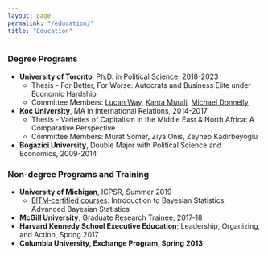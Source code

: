 ```yaml
---
layout: page
permalink: "/education/"
title: "Education"
---
```


### Degree Programs

- <b>University of Toronto</b>, Ph.D. in Political Science, 2018-2023
  - Thesis - For Better, For Worse: Autocrats and Business Elite under Economic Hardship
  - Committee Members: [Lucan Way](https://munkschool.utoronto.ca/profile/way-lucan/), [Kanta Murali](https://munkschool.utoronto.ca/profile/murali-kanta/), [Michael Donnelly](https://www.michaeljdonnelly.net/)
- <b>Koc University</b>, MA in International Relations, 2014-2017
  - Thesis - Varieties of Capitalism in the Middle East & North Africa: A Comparative Perspective
  - Committee Members: Murat Somer, Ziya Onis, Zeynep Kadirbeyoglu
- <b>Bogazici University</b>, Double Major with Political Science and Economics, 2009-2014

### Non-degree Programs and Training

- <b>University of Michigan</b>, ICPSR, Summer 2019
  - [EITM‑certified courses](https://eitminstitute.org/): Introduction to Bayesian Statistics, Advanced Bayesian Statistics
- <b>McGill University</b>, Graduate Research Trainee, 2017‑18
- <b>Harvard Kennedy School Executive Education</b>; Leadership, Organizing, and Action, Spring 2017
- <b>Columbia University<b>, Exchange Program, Spring 2013

